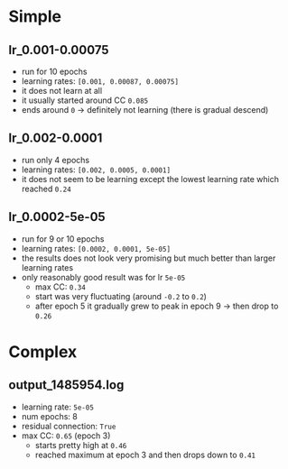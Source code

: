 # Simple

## lr_0.001-0.00075 
- run for 10 epochs
- learning rates: `[0.001, 0.00087, 0.00075]`
- it does not learn at all
- it usually started around CC `0.085`
- ends around `0` -> definitely not learning (there is gradual descend)

## lr_0.002-0.0001
- run only 4 epochs
- learning rates: `[0.002, 0.0005, 0.0001]`
- it does not seem to be learning except the lowest learning rate which reached `0.24`


## lr_0.0002-5e-05 
- run for 9 or 10 epochs 
- learning rates:   `[0.0002, 0.0001, 5e-05]`
- the results does not look very promising but much better than larger learning rates
- only reasonably good result was for lr `5e-05`
    - max CC: `0.34`
    - start was very fluctuating (around `-0.2` to `0.2`)
    - after epoch 5 it gradually grew to peak in epoch 9 -> then drop to `0.26`

# Complex

## output_1485954.log
- learning rate: `5e-05`
- num epochs: 8
- residual connection: `True`
- max CC: `0.65` (epoch 3)
    - starts pretty high at `0.46`
    - reached maximum at epoch 3 and then drops down to `0.41`


